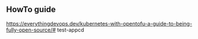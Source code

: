 ## HowTo guide

https://everythingdevops.dev/kubernetes-with-opentofu-a-guide-to-being-fully-open-source/# test-appcd
